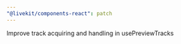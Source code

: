 ```yaml
---
"@livekit/components-react": patch
---
```


Improve track acquiring and handling in usePreviewTracks
